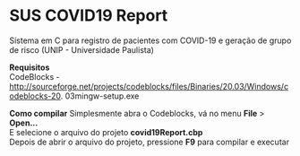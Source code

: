 # SUS COVID19 Report
 Sistema em C para registro de pacientes com COVID-19 e geração de grupo de risco (UNIP - Universidade Paulista)  

 **Requisitos**  
 CodeBlocks - http://sourceforge.net/projects/codeblocks/files/Binaries/20.03/Windows/codeblocks-20.  03mingw-setup.exe  


**Como compilar**
Simplesmente abra o Codeblocks, vá no menu **File** > **Open...**  
E selecione o arquivo do projeto **covid19Report.cbp**  
Depois de abrir o arquivo do projeto, pressione **F9** para compilar e executar   
